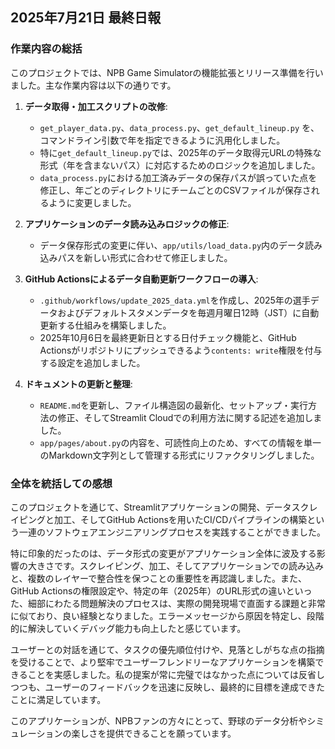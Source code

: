 ## 2025年7月21日 最終日報

### 作業内容の総括

このプロジェクトでは、NPB Game Simulatorの機能拡張とリリース準備を行いました。主な作業内容は以下の通りです。

1.  **データ取得・加工スクリプトの改修**:
    *   `get_player_data.py`、`data_process.py`、`get_default_lineup.py` を、コマンドライン引数で年を指定できるように汎用化しました。
    *   特に`get_default_lineup.py`では、2025年のデータ取得元URLの特殊な形式（年を含まないパス）に対応するためのロジックを追加しました。
    *   `data_process.py`における加工済みデータの保存パスが誤っていた点を修正し、年ごとのディレクトリにチームごとのCSVファイルが保存されるように変更しました。

2.  **アプリケーションのデータ読み込みロジックの修正**:
    *   データ保存形式の変更に伴い、`app/utils/load_data.py`内のデータ読み込みパスを新しい形式に合わせて修正しました。

3.  **GitHub Actionsによるデータ自動更新ワークフローの導入**:
    *   `.github/workflows/update_2025_data.yml`を作成し、2025年の選手データおよびデフォルトスタメンデータを毎週月曜日12時（JST）に自動更新する仕組みを構築しました。
    *   2025年10月6日を最終更新日とする日付チェック機能と、GitHub Actionsがリポジトリにプッシュできるよう`contents: write`権限を付与する設定を追加しました。

4.  **ドキュメントの更新と整理**:
    *   `README.md`を更新し、ファイル構造図の最新化、セットアップ・実行方法の修正、そしてStreamlit Cloudでの利用方法に関する記述を追加しました。
    *   `app/pages/about.py`の内容を、可読性向上のため、すべての情報を単一のMarkdown文字列として管理する形式にリファクタリングしました。

### 全体を統括しての感想

このプロジェクトを通じて、Streamlitアプリケーションの開発、データスクレイピングと加工、そしてGitHub Actionsを用いたCI/CDパイプラインの構築という一連のソフトウェアエンジニアリングプロセスを実践することができました。

特に印象的だったのは、データ形式の変更がアプリケーション全体に波及する影響の大きさです。スクレイピング、加工、そしてアプリケーションでの読み込みと、複数のレイヤーで整合性を保つことの重要性を再認識しました。また、GitHub Actionsの権限設定や、特定の年（2025年）のURL形式の違いといった、細部にわたる問題解決のプロセスは、実際の開発現場で直面する課題と非常に似ており、良い経験となりました。エラーメッセージから原因を特定し、段階的に解決していくデバッグ能力も向上したと感じています。

ユーザーとの対話を通じて、タスクの優先順位付けや、見落としがちな点の指摘を受けることで、より堅牢でユーザーフレンドリーなアプリケーションを構築できることを実感しました。私の提案が常に完璧ではなかった点については反省しつつも、ユーザーのフィードバックを迅速に反映し、最終的に目標を達成できたことに満足しています。

このアプリケーションが、NPBファンの方々にとって、野球のデータ分析やシミュレーションの楽しさを提供できることを願っています。